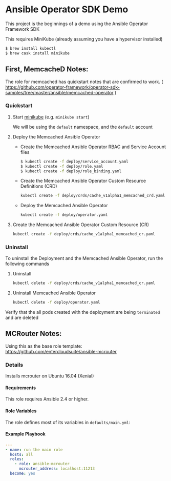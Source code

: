 # Ansible Operator SDK Demo

This project is the beginnings of a demo using the Ansible Operator Framework SDK

This requires MiniKube (already assuming you have a hypervisor installed)

```bash
$ brew install kubectl
$ brew cask install minikube
```

## First, MemcacheD Notes:

The role for memcached has quickstart notes that are confirmed to work. ( https://github.com/operator-framework/operator-sdk-samples/tree/master/ansible/memcached-operator )

### Quickstart

1. Start [minikube](https://kubernetes.io/docs/tasks/tools/install-minikube/) (e.g. `minikube start`)

    We will be using the `default` namespace, and the `default` account

1. Deploy the Memcached Ansible Operator

    * Create the Memcached Ansible Operator RBAC and Service Account files
        ```bash
        $ kubectl create -f deploy/service_account.yaml
        $ kubectl create -f deploy/role.yaml
        $ kubectl create -f deploy/role_binding.yaml
        ```

    * Create the Memcached Ansible Operator Custom Resource Definitions (CRD)
        ```bash
        kubectl create -f deploy/crds/cache_v1alpha1_memcached_crd.yaml
        ```
    * Deploy the Memcached Ansible Operator
        ```bash
        kubectl create -f deploy/operator.yaml
        ```

1. Create the Memcached Ansible Operator Custom Resource (CR)

    ```bash
    kubectl create -f deploy/crds/cache_v1alpha1_memcached_cr.yaml
    ```

### Uninstall

To uninstall the Deployment and the Memcached Ansible Operator, run the following commands

1. Uninstall
    ```bash
    kubectl delete -f deploy/crds/cache_v1alpha1_memcached_cr.yaml
    ```
1. Uninstall Memcached Ansible Operator
    ```bash
    kubectl delete -f deploy/operator.yaml
    ```

Verify that the all pods created with the deployment are being `terminated` and are deleted

## MCRouter Notes:

Using this as the base role template: https://github.com/entercloudsuite/ansible-mcrouter

### Details

Installs mcrouter on Ubuntu 16.04 (Xenial)

#### Requirements

This role requires Ansible 2.4 or higher.

#### Role Variables

The role defines most of its variables in `defaults/main.yml`:

#### Example Playbook

```yaml
---
- name: run the main role
  hosts: all
  roles:
    - role: ansible-mcrouter
      mcrouter_address: localhost:11213
  become: yes
```

